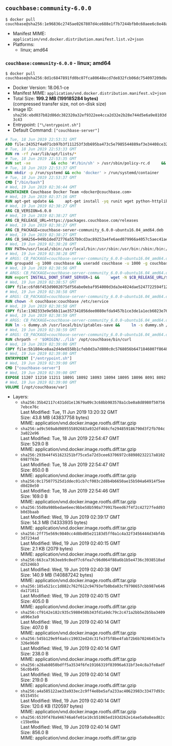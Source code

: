 ## `couchbase:community-6.0.0`

```console
$ docker pull couchbase@sha256:1e96836c2745ae0267807d4ce688e1f7b7244bfb0c60aee6c8e48a20c676110d
```

-	Manifest MIME: `application/vnd.docker.distribution.manifest.list.v2+json`
-	Platforms:
	-	linux; amd64

### `couchbase:community-6.0.0` - linux; amd64

```console
$ docker pull couchbase@sha256:8d1c6847891fd0bc07fca80648ecd7de832fcb06dc754097209dbaa0d683f772
```

-	Docker Version: 18.06.1-ce
-	Manifest MIME: `application/vnd.docker.distribution.manifest.v2+json`
-	Total Size: **199.2 MB (199185284 bytes)**  
	(compressed transfer size, not on-disk size)
-	Image ID: `sha256:ebd037b82d86dc382320a32ef9322ee4cca2d32e2b28e744d5e6a9e8103d3c43`
-	Entrypoint: `["\/entrypoint.sh"]`
-	Default Command: `["couchbase-server"]`

```dockerfile
# Tue, 18 Jun 2019 22:53:31 GMT
ADD file:24352f4a071cb97b3f111253f3db695ba473c5e7985544889af3e34408ce32ff in / 
# Tue, 18 Jun 2019 22:53:33 GMT
RUN rm -rf /var/lib/apt/lists/*
# Tue, 18 Jun 2019 22:53:35 GMT
RUN set -xe 		&& echo '#!/bin/sh' > /usr/sbin/policy-rc.d 	&& echo 'exit 101' >> /usr/sbin/policy-rc.d 	&& chmod +x /usr/sbin/policy-rc.d 		&& dpkg-divert --local --rename --add /sbin/initctl 	&& cp -a /usr/sbin/policy-rc.d /sbin/initctl 	&& sed -i 's/^exit.*/exit 0/' /sbin/initctl 		&& echo 'force-unsafe-io' > /etc/dpkg/dpkg.cfg.d/docker-apt-speedup 		&& echo 'DPkg::Post-Invoke { "rm -f /var/cache/apt/archives/*.deb /var/cache/apt/archives/partial/*.deb /var/cache/apt/*.bin || true"; };' > /etc/apt/apt.conf.d/docker-clean 	&& echo 'APT::Update::Post-Invoke { "rm -f /var/cache/apt/archives/*.deb /var/cache/apt/archives/partial/*.deb /var/cache/apt/*.bin || true"; };' >> /etc/apt/apt.conf.d/docker-clean 	&& echo 'Dir::Cache::pkgcache ""; Dir::Cache::srcpkgcache "";' >> /etc/apt/apt.conf.d/docker-clean 		&& echo 'Acquire::Languages "none";' > /etc/apt/apt.conf.d/docker-no-languages 		&& echo 'Acquire::GzipIndexes "true"; Acquire::CompressionTypes::Order:: "gz";' > /etc/apt/apt.conf.d/docker-gzip-indexes 		&& echo 'Apt::AutoRemove::SuggestsImportant "false";' > /etc/apt/apt.conf.d/docker-autoremove-suggests
# Tue, 18 Jun 2019 22:53:37 GMT
RUN mkdir -p /run/systemd && echo 'docker' > /run/systemd/container
# Tue, 18 Jun 2019 22:53:37 GMT
CMD ["/bin/bash"]
# Wed, 19 Jun 2019 02:36:44 GMT
MAINTAINER Couchbase Docker Team <docker@couchbase.com>
# Wed, 19 Jun 2019 02:37:16 GMT
RUN apt-get update &&     apt-get install -yq runit wget python-httplib2 chrpath tzdata     lsof lshw sysstat net-tools numactl  &&     apt-get autoremove && apt-get clean &&     rm -rf /var/lib/apt/lists/* /tmp/* /var/tmp/*
# Wed, 19 Jun 2019 02:38:27 GMT
ARG CB_VERSION=6.0.0
# Wed, 19 Jun 2019 02:38:27 GMT
ARG CB_RELEASE_URL=https://packages.couchbase.com/releases
# Wed, 19 Jun 2019 02:38:27 GMT
ARG CB_PACKAGE=couchbase-server-community_6.0.0-ubuntu16.04_amd64.deb
# Wed, 19 Jun 2019 02:38:27 GMT
ARG CB_SHA256=949b1ded72776a557b9cd3ac89253a4fe6aed079966a4057c5aec41ae5a30ece
# Wed, 19 Jun 2019 02:38:28 GMT
ENV PATH=/usr/local/sbin:/usr/local/bin:/usr/sbin:/usr/bin:/sbin:/bin:/opt/couchbase/bin:/opt/couchbase/bin/tools:/opt/couchbase/bin/install
# Wed, 19 Jun 2019 02:38:28 GMT
# ARGS: CB_PACKAGE=couchbase-server-community_6.0.0-ubuntu16.04_amd64.deb CB_RELEASE_URL=https://packages.couchbase.com/releases CB_SHA256=949b1ded72776a557b9cd3ac89253a4fe6aed079966a4057c5aec41ae5a30ece CB_VERSION=6.0.0
RUN groupadd -g 1000 couchbase && useradd couchbase -u 1000 -g couchbase -M
# Wed, 19 Jun 2019 02:38:56 GMT
# ARGS: CB_PACKAGE=couchbase-server-community_6.0.0-ubuntu16.04_amd64.deb CB_RELEASE_URL=https://packages.couchbase.com/releases CB_SHA256=949b1ded72776a557b9cd3ac89253a4fe6aed079966a4057c5aec41ae5a30ece CB_VERSION=6.0.0
RUN export INSTALL_DONT_START_SERVER=1 &&     wget -N $CB_RELEASE_URL/$CB_VERSION/$CB_PACKAGE &&     echo "$CB_SHA256  $CB_PACKAGE" | sha256sum -c - &&     dpkg -i ./$CB_PACKAGE && rm -f ./$CB_PACKAGE
# Wed, 19 Jun 2019 02:38:57 GMT
COPY file:c6fd6f453d9002075df56abe0ebaf954000d3da3e4024dae5247722594f1295f in /etc/service/couchbase-server/run 
# Wed, 19 Jun 2019 02:38:58 GMT
# ARGS: CB_PACKAGE=couchbase-server-community_6.0.0-ubuntu16.04_amd64.deb CB_RELEASE_URL=https://packages.couchbase.com/releases CB_SHA256=949b1ded72776a557b9cd3ac89253a4fe6aed079966a4057c5aec41ae5a30ece CB_VERSION=6.0.0
RUN chown -R couchbase:couchbase /etc/service
# Wed, 19 Jun 2019 02:38:58 GMT
COPY file:1302333e9e56b11ae357341056dee0080efda9457b1ce3de1a1ecb6023e760ae in /usr/local/bin/ 
# Wed, 19 Jun 2019 02:38:59 GMT
# ARGS: CB_PACKAGE=couchbase-server-community_6.0.0-ubuntu16.04_amd64.deb CB_RELEASE_URL=https://packages.couchbase.com/releases CB_SHA256=949b1ded72776a557b9cd3ac89253a4fe6aed079966a4057c5aec41ae5a30ece CB_VERSION=6.0.0
RUN ln -s dummy.sh /usr/local/bin/iptables-save &&     ln -s dummy.sh /usr/local/bin/lvdisplay &&     ln -s dummy.sh /usr/local/bin/vgdisplay &&     ln -s dummy.sh /usr/local/bin/pvdisplay
# Wed, 19 Jun 2019 02:38:59 GMT
# ARGS: CB_PACKAGE=couchbase-server-community_6.0.0-ubuntu16.04_amd64.deb CB_RELEASE_URL=https://packages.couchbase.com/releases CB_SHA256=949b1ded72776a557b9cd3ac89253a4fe6aed079966a4057c5aec41ae5a30ece CB_VERSION=6.0.0
RUN chrpath -r '$ORIGIN/../lib' /opt/couchbase/bin/curl
# Wed, 19 Jun 2019 02:39:00 GMT
COPY file:5b1804ce8aa2d4de6558b1cfeb0d3a7d800c0c5768056b6471846007f864830e in / 
# Wed, 19 Jun 2019 02:39:00 GMT
ENTRYPOINT ["/entrypoint.sh"]
# Wed, 19 Jun 2019 02:39:00 GMT
CMD ["couchbase-server"]
# Wed, 19 Jun 2019 02:39:00 GMT
EXPOSE 11207 11210 11211 18091 18092 18093 18094 18095 18096 8091 8092 8093 8094 8095 8096
# Wed, 19 Jun 2019 02:39:00 GMT
VOLUME [/opt/couchbase/var]
```

-	Layers:
	-	`sha256:35b42117c431dd1e13679a09c3c68bb983578a1cbe0a8d8980f507567ebce76c`  
		Last Modified: Tue, 11 Jun 2019 13:20:32 GMT  
		Size: 43.8 MB (43837758 bytes)  
		MIME: application/vnd.docker.image.rootfs.diff.tar.gzip
	-	`sha256:ad9c569a8d989555892683a932df468cfe294859186790d3f2fb704c3a022e96`  
		Last Modified: Tue, 18 Jun 2019 22:54:47 GMT  
		Size: 529.0 B  
		MIME: application/vnd.docker.image.rootfs.diff.tar.gzip
	-	`sha256:293b44f451623251bf75ce5a72d3cee63706972c88980232217a81026987f63e`  
		Last Modified: Tue, 18 Jun 2019 22:54:47 GMT  
		Size: 850.0 B  
		MIME: application/vnd.docker.image.rootfs.diff.tar.gzip
	-	`sha256:0c175077525d1ddec01cb7cf003c2d8b4b6650ae15b504a64914f5eed8d28e50`  
		Last Modified: Tue, 18 Jun 2019 22:54:46 GMT  
		Size: 169.0 B  
		MIME: application/vnd.docker.image.rootfs.diff.tar.gzip
	-	`sha256:55d0a980bedae6eec9bbe58b590a779917beed67f4f2c42727fedd93b0d3baab`  
		Last Modified: Wed, 19 Jun 2019 02:39:17 GMT  
		Size: 14.3 MB (14333935 bytes)  
		MIME: application/vnd.docker.image.rootfs.diff.tar.gzip
	-	`sha256:2ff75e569c9840cc4d8bd05e21183d5ff0a1c4a32f3456444d34bf4b3d7234ad`  
		Last Modified: Wed, 19 Jun 2019 02:40:15 GMT  
		Size: 2.1 KB (2079 bytes)  
		MIME: application/vnd.docker.image.rootfs.diff.tar.gzip
	-	`sha256:663ca7363eeb9c0edf7c6fea7c96d064f88a6b1b5e4736c3938510add25246b3`  
		Last Modified: Wed, 19 Jun 2019 02:40:38 GMT  
		Size: 140.9 MB (140887242 bytes)  
		MIME: application/vnd.docker.image.rootfs.diff.tar.gzip
	-	`sha256:185a521cc1d882c762f612c94793efb0bda03cf9798657cbb987e646da171011`  
		Last Modified: Wed, 19 Jun 2019 02:40:15 GMT  
		Size: 405.0 B  
		MIME: application/vnd.docker.image.rootfs.diff.tar.gzip
	-	`sha256:cf9142e182c935c5980450b343fd1a9dc79c2c471a2bb5e2b5ba3409a696e3a9`  
		Last Modified: Wed, 19 Jun 2019 02:40:14 GMT  
		Size: 407.0 B  
		MIME: application/vnd.docker.image.rootfs.diff.tar.gzip
	-	`sha256:545b129e9f4adcc19032ed2dc31fe3f5f8be4fab72b6b70246453e7a326e96d0`  
		Last Modified: Wed, 19 Jun 2019 02:40:14 GMT  
		Size: 238.0 B  
		MIME: application/vnd.docker.image.rootfs.diff.tar.gzip
	-	`sha256:a28ab8050bdff5a3534f6fe19166319f83996a631bf3e4c8a3fe8adf56c0b495`  
		Last Modified: Wed, 19 Jun 2019 02:40:14 GMT  
		Size: 219.0 B  
		MIME: application/vnd.docker.image.rootfs.diff.tar.gzip
	-	`sha256:a4a585122ae33a933ec2c9ff4e8be5afa233ac40623983c33477d93c6515455c`  
		Last Modified: Wed, 19 Jun 2019 02:40:14 GMT  
		Size: 120.6 KB (120597 bytes)  
		MIME: application/vnd.docker.image.rootfs.diff.tar.gzip
	-	`sha256:6539f478a946746a6fe01e10cb51065ed193d262e14ae5a0a8ead02cc15be6ba`  
		Last Modified: Wed, 19 Jun 2019 02:40:14 GMT  
		Size: 856.0 B  
		MIME: application/vnd.docker.image.rootfs.diff.tar.gzip
